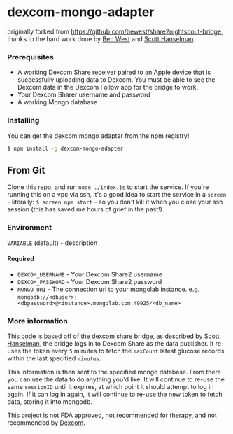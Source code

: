 dexcom-mongo-adapter
=======================

[dexcom-eula]: http://www.dexcom.com/node/5421
[blog-post]: http://www.hanselman.com/blog/BridgingDexcomShareCGMReceiversAndNightscout.aspx

originally forked from https://github.com/bewest/share2nightscout-bridge, thanks to the hard work done by [Ben West](https://github.com/bewest) and [Scott Hanselman](https://github.com/shanselman).

### Prerequisites

* A working Dexcom Share receiver paired to an Apple device that is
  successfully uploading data to Dexcom.  You must be able to see the Dexcom
  data in the Dexcom Follow app for the bridge to work.
* Your Dexcom Sharer username and password
* A working Mongo database

### Installing

You can get the dexcom mongo adapter from the npm registry!

```bash
$ npm install -g dexcom-mongo-adapter
```

## From Git
Clone this repo, and run `node ./index.js` to start the service. If you're running this on a vpc via ssh, it's a good idea to start the service in a `screen` - literally: `$ screen npm start` - so you don't kill it when you close your ssh session (this has saved me hours of grief in the past!).

### Environment

`VARIABLE` (default) - description

#### Required

* `DEXCOM_USERNAME` - Your Dexcom Share2 username
* `DEXCOM_PASSWORD` - Your Dexcom Share2 password
* `MONGO_URI` - The connection uri to your mongolab instance. e.g. `mongodb://<dbuser>:<dbpassword>@<instance>.mongolab.com:49925/<db_name>`

### More information

This code is based off of the dexcom share bridge, [as described by Scott Hanselman][blog-post], the bridge logs in to Dexcom Share as the data publisher.  It re-uses the token every `5` minutes to fetch the `maxCount` latest glucose records within the last specified `minutes`.

This information is then sent to the specified mongo database. From there you can use the data to do anything you'd like. It will continue to re-use the same `sessionID` until it expires, at which point it should attempt to log in again. If it can log in again, it will continue to re-use the new token to fetch data, storing it into mongodb.

This project is not FDA approved, not recommended for therapy, and not recommended by [Dexcom][dexcom-eula].
